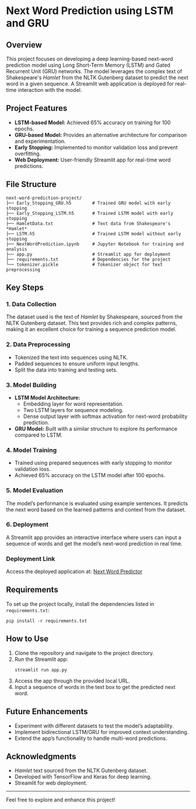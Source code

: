 # Next Word Prediction using LSTM and GRU

## Overview
This project focuses on developing a deep learning-based next-word prediction model using Long Short-Term Memory (LSTM) and Gated Recurrent Unit (GRU) networks. The model leverages the complex text of Shakespeare's *Hamlet* from the NLTK Gutenberg dataset to predict the next word in a given sequence. A Streamlit web application is deployed for real-time interaction with the model.

## Project Features
- **LSTM-based Model:** Achieved 65% accuracy on training for 100 epochs.
- **GRU-based Model:** Provides an alternative architecture for comparison and experimentation.
- **Early Stopping:** Implemented to monitor validation loss and prevent overfitting.
- **Web Deployment:** User-friendly Streamlit app for real-time word predictions.

## File Structure
```
next-word-prediction-project/
├── Early_Stopping_GRU.h5        # Trained GRU model with early stopping
├── Early_Stopping_LSTM.h5       # Trained LSTM model with early stopping
├── HamletData.txt               # Text data from Shakespeare's *Hamlet*
├── LSTM.h5                      # Trained LSTM model without early stopping
├── NextWordPrediction.ipynb     # Jupyter Notebook for training and analysis
├── app.py                       # Streamlit app for deployment
├── requirements.txt             # Dependencies for the project
└── tokenizer.pickle             # Tokenizer object for text preprocessing
```

## Key Steps

### 1. Data Collection
The dataset used is the text of *Hamlet* by Shakespeare, sourced from the NLTK Gutenberg dataset. This text provides rich and complex patterns, making it an excellent choice for training a sequence prediction model.

### 2. Data Preprocessing
- Tokenized the text into sequences using NLTK.
- Padded sequences to ensure uniform input lengths.
- Split the data into training and testing sets.

### 3. Model Building
- **LSTM Model Architecture:**
  - Embedding layer for word representation.
  - Two LSTM layers for sequence modeling.
  - Dense output layer with softmax activation for next-word probability prediction.
- **GRU Model:** Built with a similar structure to explore its performance compared to LSTM.

### 4. Model Training
- Trained using prepared sequences with early stopping to monitor validation loss.
- Achieved 65% accuracy on the LSTM model after 100 epochs.

### 5. Model Evaluation
The model’s performance is evaluated using example sentences. It predicts the next word based on the learned patterns and context from the dataset.

### 6. Deployment
A Streamlit app provides an interactive interface where users can input a sequence of words and get the model’s next-word prediction in real time.

### Deployment Link
Access the deployed application at: [Next Word Predictor](https://nextwordpredictor-fftadagpfxygmmgtvhset4.streamlit.app/)

## Requirements
To set up the project locally, install the dependencies listed in `requirements.txt`:
```
pip install -r requirements.txt
```

## How to Use
1. Clone the repository and navigate to the project directory.
2. Run the Streamlit app:
   ```
   streamlit run app.py
   ```
3. Access the app through the provided local URL.
4. Input a sequence of words in the text box to get the predicted next word.

## Future Enhancements
- Experiment with different datasets to test the model’s adaptability.
- Implement bidirectional LSTM/GRU for improved context understanding.
- Extend the app’s functionality to handle multi-word predictions.

## Acknowledgments
- *Hamlet* text sourced from the NLTK Gutenberg dataset.
- Developed with TensorFlow and Keras for deep learning.
- Streamlit for web deployment.

---

Feel free to explore and enhance this project!

